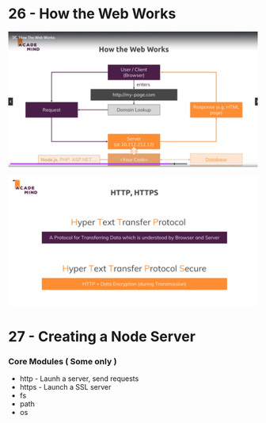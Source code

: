 # 26 - How the Web Works

![alt text](<SS/img 2.png>)

![alt text](<SS/img 3.png>)

# 27 - Creating a Node Server

### Core Modules ( Some only )
- http  - Launh a server, send requests
- https - Launch a SSL server
- fs
- path
- os